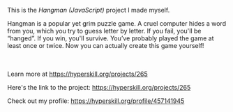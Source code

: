This is the *Hangman (JavaScript)* project I made myself.


<p>Hangman is a popular yet grim puzzle game. A cruel computer hides a word from you, which you try to guess letter by letter. If you fail, you'll be “hanged”. If you win, you'll survive. You’ve probably played the game at least once or twice. Now you can actually create this game yourself!</p><br/><br/>Learn more at <a href="https://hyperskill.org/projects/265?utm_source=ide&utm_medium=ide&utm_campaign=ide&utm_content=project-card">https://hyperskill.org/projects/265</a>

Here's the link to the project: https://hyperskill.org/projects/265

Check out my profile: https://hyperskill.org/profile/457141945